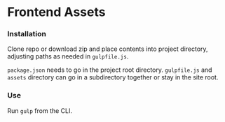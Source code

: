 # Frontend Assets

### Installation
Clone repo or download zip and place contents into project directory, adjusting paths as needed in `gulpfile.js`. 

`package.json` needs to go in the project root directory. 
`gulpfile.js` and `assets` directory can go in a subdirectory together or stay in the site root. 

### Use
Run `gulp` from the CLI. 